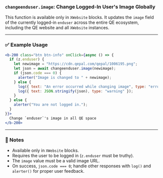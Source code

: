 ### `changeenduser.image`: Change Logged-In User's Image Globally

This function is available only in `XWebsite` blocks. It updates the `image` field of the currently logged-in `enduser` across the entire QE ecosystem, including the QE website and all `XWebsite` instances.

---

### ✅ Example Usage

```jsx
<b-200 class="btn btn-info" onClick={async () => {
  if (z.enduser) {
    let newimage = "https://cdn.qepal.com/qepal/1006195.png";
    let json = await changeenduser.image(newimage);
    if (json.code === 0) {
      alerter("Image is changed to " + newimage);
    } else {
      log({ text: "An error occurred while changing image", type: "error" });
      log({ text: JSON.stringify(json), type: "warning" });
    }
  } else {
    alerter("You are not logged in.");
  }
}}>
  Change `enduser`'s image in all QE space
</b-200>
```

---

### 📝 Notes

- Available only in `XWebsite` blocks.
- Requires the user to be logged in (`z.enduser` must be truthy).
- The `image` value must be a valid image URL.
- On success, `json.code === 0`; handle other responses with `log()` and `alerter()` for proper user feedback.


